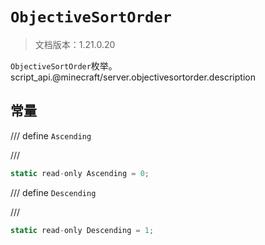 # `ObjectiveSortOrder`

> 文档版本：1.21.0.20

`ObjectiveSortOrder`枚举。script_api.@minecraft/server.objectivesortorder.description

## 常量

/// define
`Ascending`


///

```js
static read-only Ascending = 0;
```


/// define
`Descending`


///

```js
static read-only Descending = 1;
```

